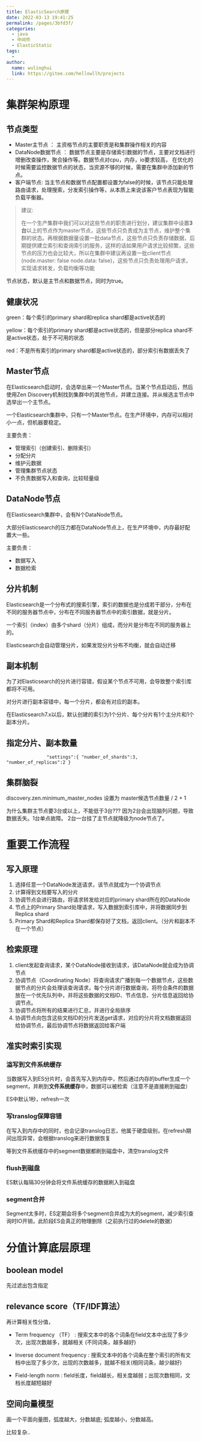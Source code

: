 ```yaml
---
title: ElasticSearch原理
date: 2022-03-13 19:41:25
permalink: /pages/3bfd3f/
categories:
  - java
  - 中间件
  - ElasticStatic
tags:
  - 
author: 
  name: wulinghui
  link: https://gitee.com/hellowllh/projects
---
```

# 集群架构原理

## 节点类型

- Master主节点 ： 主资格节点的主要职责是和集群操作相关的内容
- DataNode数据节点 ： 数据节点主要是存储索引数据的节点，主要对文档进行增删改查操作，聚合操作等。数据节点对cpu，内存，io要求较高， 在优化的时候需要监控数据节点的状态，当资源不够的时候，需要在集群中添加新的节点。
- 客户端节点: 当主节点和数据节点配置都设置为false的时候，该节点只能处理路由请求，处理搜索，分发索引操作等，从本质上来说该客户节点表现为智能负载平衡器。

> 建议: 
>
> 在一个生产集群中我们可以对这些节点的职责进行划分，建议集群中设置**3台**以上的节点作为master节点，这些节点只负责成为主节点，维护整个集群的状态。再根据数据量设置一批data节点，这些节点只负责存储数据，后期提供建立索引和查询索引的服务，这样的话如果用户请求比较频繁，这些节点的压力也会比较大，所以在集群中建议再设置一批client节点(node.master: false node.data: false)，这些节点只负责处理用户请求，实现请求转发，负载均衡等功能

节点状态，默认是主节点和数据节点，同时为true。

## 健康状况

green：每个索引的primary shard和replica shard都是active状态的

yellow：每个索引的primary shard都是active状态的，但是部分replica shard不是active状态，处于不可用的状态

red：不是所有索引的primary shard都是active状态的，部分索引有数据丢失了



## Master节点

在Elasticsearch启动时，会选举出来一个Master节点。当某个节点启动后，然后 使用Zen Discovery机制找到集群中的其他节点，并建立连接。并从候选主节点中选举出一个主节点。

一个Elasticsearch集群中，只有一个Master节点。在生产环境中，内存可以相对 小一点，但机器要稳定。

主要负责： 

- 管理索引（创建索引、删除索引）
- 分配分片
- 维护元数据
- 管理集群节点状态
- 不负责数据写入和查询，比较轻量级

## DataNode节点

在Elasticsearch集群中，会有N个DataNode节点。

大部分Elasticsearch的压力都在DataNode节点上，在生产环境中，内存最好配置大一些。

主要负责： 

- 数据写入
- 数据检索

## 分片机制

 Elasticsearch是一个分布式的搜索引擎，索引的数据也是分成若干部分，分布在不同的服务器节点中，分布在不同服务器节点中的索引数据，就是分片。

一个索引（index）由多个shard（分片）组成，而分片是分布在不同的服务器上的。

Elasticsearch会自动管理分片，如果发现分片分布不均衡，就会自动迁移

## 副本机制

为了对Elasticsearch的分片进行容错，假设某个节点不可用，会导致整个索引库都将不可用。

对分片进行副本容错中，每一个分片，都会有对应的副本。

在Elasticsearch7.x以后，默认创建的索引为1个分片、每个分片有1个主分片和1个副本分片。

## 指定分片、副本数量

`                "settings":{ "number_of_shards":3, "number_of_replicas":2 }              `

## 集群脑裂

discovery.zen.minimum_master_nodes  设置为 master候选节点数量 / 2 + 1

为什么集群主节点要3台或以上，不能低于3台???  因为2台会出现脑列问题，导致数据丢失。1台单点故障。 2台一台挂了主节点就降级为node节点了。

# 重要工作流程

## 写入原理

1. 选择任意一个DataNode发送请求，该节点就成为一个协调节点
2. 计算得到文档要写入的分片
3. 协调节点会进行路由，将请求转发给对应的primary shard所在的DataNode
4. 节点上的Primary Shard处理请求，写入数据到索引库中，并将数据同步到Replica shard
5. Primary Shard和Replica Shard都保存好了文档，返回client。（分片和副本不在一个节点）

## 检索原理

1. client发起查询请求，某个DataNode接收到请求，该DataNode就会成为协调节点
2. 协调节点（Coordinating Node）将查询请求广播到每一个数据节点，这些数据节点的分片会处理该查询请求，每个分片进行数据查询，将符合条件的数据放在一个优先队列中，并将这些数据的文档ID、节点信息、分片信息返回给协调节点。
3. 协调节点将所有的结果进行汇总，并进行全局排序
4. 协调节点向包含这些文档ID的分片发送get请求，对应的分片将文档数据返回给协调节点，最后协调节点将数据返回给客户端

## 准实时索引实现

### 溢写到文件系统缓存

当数据写入到ES分片时，会首先写入到内存中，然后通过内存的buffer生成一个segment，并刷到**文件系统缓存**中，数据可以被检索（注意不是直接刷到磁盘）

ES中默认1秒，refresh一次

### 写translog保障容错

在写入到内存中的同时，也会记录translog日志，他属于硬盘级别，在refresh期间出现异常，会根据translog来进行数据恢复

等到文件系统缓存中的segment数据都刷到磁盘中，清空translog文件

### flush到磁盘

ES默认每隔30分钟会将文件系统缓存的数据刷入到磁盘

### segment合并

Segment太多时，ES定期会将多个segment合并成为大的segment，减少索引查询时IO开销，此阶段ES会真正的物理删除（之前执行过的delete的数据）









# 分值计算底层原理

## boolean model

先过滤出包含指定

## relevance score（TF/IDF算法）

再计算相关性分值，

- Term frequency （TF） : 搜索文本中的各个词条在field文本中出现了多少次，出现次数越多，就越相关 (不同词条，越多越好)

- Inverse document frequency : 搜索文本中的各个词条在整个索引的所有文档中出现了多少次，出现的次数越多，就越不相关(相同词条，越少越好)
- Field-length norm : field长度，field越长，相关度越弱；出现次数相同，文档长度越短越好

## 空间向量模型

画一个平面向量图，弧度越大，分数越底; 弧度越小，分数越高。

比较复杂..



